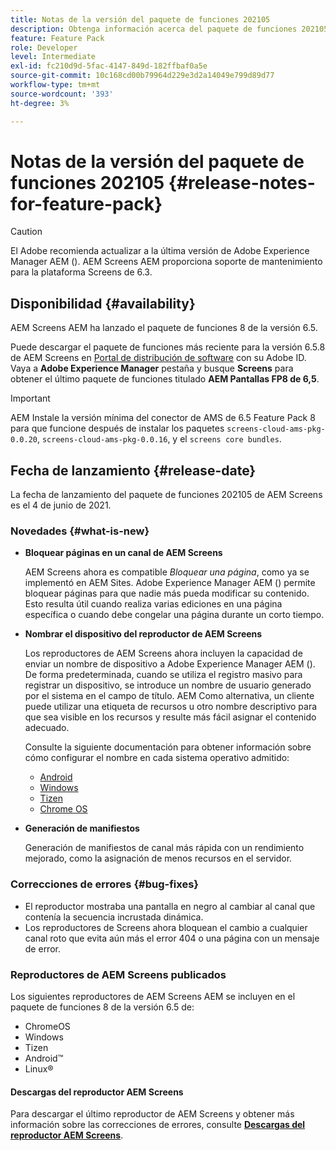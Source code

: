 ```yaml
---
title: Notas de la versión del paquete de funciones 202105
description: Obtenga información acerca del paquete de funciones 202105 de AEM Screens lanzado el 4 de junio de 2021.
feature: Feature Pack
role: Developer
level: Intermediate
exl-id: fc210d9d-5fac-4147-849d-182ffbaf0a5e
source-git-commit: 10c168cd00b79964d229e3d2a14049e799d89d77
workflow-type: tm+mt
source-wordcount: '393'
ht-degree: 3%

---
```


# Notas de la versión del paquete de funciones 202105 {#release-notes-for-feature-pack}

>[!CAUTION]
>El Adobe recomienda actualizar a la última versión de Adobe Experience Manager AEM (). AEM Screens AEM proporciona soporte de mantenimiento para la plataforma Screens de 6.3.

## Disponibilidad {#availability}

AEM Screens AEM ha lanzado el paquete de funciones 8 de la versión 6.5.

Puede descargar el paquete de funciones más reciente para la versión 6.5.8 de AEM Screens en [Portal de distribución de software](https://experience.adobe.com/#/downloads/content/software-distribution/es/aem.html) con su Adobe ID. Vaya a **Adobe Experience Manager** pestaña y busque **Screens** para obtener el último paquete de funciones titulado **AEM Pantallas FP8 de 6,5**.

>[!IMPORTANT]
>AEM Instale la versión mínima del conector de AMS de 6.5 Feature Pack 8 para que funcione después de instalar los paquetes `screens-cloud-ams-pkg-0.0.20`, `screens-cloud-ams-pkg-0.0.16`, y el `screens core bundles`.

## Fecha de lanzamiento {#release-date}

La fecha de lanzamiento del paquete de funciones 202105 de AEM Screens es el 4 de junio de 2021.

### Novedades {#what-is-new}

* **Bloquear páginas en un canal de AEM Screens**

  AEM Screens ahora es compatible *Bloquear una página*, como ya se implementó en AEM Sites. Adobe Experience Manager AEM () permite bloquear páginas para que nadie más pueda modificar su contenido. Esto resulta útil cuando realiza varias ediciones en una página específica o cuando debe congelar una página durante un corto tiempo.

* **Nombrar el dispositivo del reproductor de AEM Screens**

  Los reproductores de AEM Screens ahora incluyen la capacidad de enviar un nombre de dispositivo a Adobe Experience Manager AEM ().
De forma predeterminada, cuando se utiliza el registro masivo para registrar un dispositivo, se introduce un nombre de usuario generado por el sistema en el campo de título. AEM Como alternativa, un cliente puede utilizar una etiqueta de recursos u otro nombre descriptivo para que sea visible en los recursos y resulte más fácil asignar el contenido adecuado.

  Consulte la siguiente documentación para obtener información sobre cómo configurar el nombre en cada sistema operativo admitido:

   * [Android](/help/user-guide/implementing-android-player.md#name-android)
   * [Windows](/help/user-guide/implementing-windows-player.md#name-windows)
   * [Tizen](/help/user-guide/tizen-player.md#name-tizen)
   * [Chrome OS](/help/user-guide/implementing-chrome-os-player.md#name-chrome)

* **Generación de manifiestos**

  Generación de manifiestos de canal más rápida con un rendimiento mejorado, como la asignación de menos recursos en el servidor.

### Correcciones de errores {#bug-fixes}

* El reproductor mostraba una pantalla en negro al cambiar al canal que contenía la secuencia incrustada dinámica.
* Los reproductores de Screens ahora bloquean el cambio a cualquier canal roto que evita aún más el error 404 o una página con un mensaje de error.

### Reproductores de AEM Screens publicados

Los siguientes reproductores de AEM Screens AEM se incluyen en el paquete de funciones 8 de la versión 6.5 de:

* ChromeOS
* Windows
* Tizen
* Android™
* Linux®

#### Descargas del reproductor AEM Screens

Para descargar el último reproductor de AEM Screens y obtener más información sobre las correcciones de errores, consulte **[Descargas del reproductor AEM Screens](https://download.macromedia.com/screens/index.html)**.
